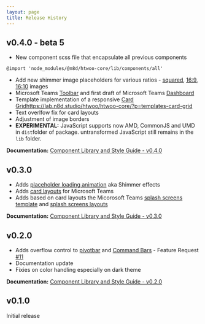 ```yaml
---
layout: page
title: Release History
---
```


## v0.4.0 - beta 5
- New component scss file that encapsulate all previous components
```tsx
@import 'node_modules/@n8d/htwoo-core/lib/components/all'
```
- Add new shimmer image placeholders for various ratios - [squared](https://lab.n8d.studio/htwoo/htwoo-core/?p=atoms-shimmer-squared), [16:9](https://lab.n8d.studio/htwoo/htwoo-core/?p=atoms-shimmer-img-16x9), [16:10](https://lab.n8d.studio/htwoo/htwoo-core/?p=atoms-shimmer-img-16x10) images
- Microsoft Teams [Toolbar](https://lab.n8d.studio/htwoo/htwoo-core/?p=molecules-teams-toolbar) and first draft of Microsoft Teams [Dashboard](https://lab.n8d.studio/htwoo/htwoo-core/?p=templates-teams-dashboard)
- Template implementation of a responsive [Card Grid]()https://lab.n8d.studio/htwoo/htwoo-core/?p=templates-card-grid
- Text overlfow fix for card layouts
- Adjustment of image borders
- **EXPERIMENTAL:** JavaScript supports now AMD, CommonJS and UMD in `dist`folder of package. untransformed JavaScript still remains in the `lib` folder.

**Documentation:** [Component Library and Style Guide - v0.4.0](/htwoo/htwoo-core)

## v0.3.0
- Adds [placeholder loading animation](https://lab.n8d.studio/htwoo/htwoo-core/?p=viewall-atoms-loading) aka Shimmer effects
- Adds [card layouts](https://lab.n8d.studio/htwoo/htwoo-core/?p=organism-teams-splash-card) for Microsoft Teams
- Adds based on card layouts the Micorosoft Teams [splash screens template](https://lab.n8d.studio/htwoo/htwoo-core/?p=templates-teams-splash-screen-multi) and [splash screens layouts](https://lab.n8d.studio/htwoo/htwoo-core/?p=viewall-pages-teams)

**Documentation:** [Component Library and Style Guide - v0.3.0](/htwoo/ver/v0.3.0)

## v0.2.0
- Adds overflow control to [pivotbar](https://lab.n8d.studio/htwoo/htwoo-core/?p=molecules-pivotbar-overflow) and [Command Bars](https://lab.n8d.studio/htwoo/htwoo-core/?p=molecules-cmdbar-overflow) - Feature Request [#11](https://github.com/n8design/htwoo/issues/11)
- Documentation update
- Fixies on color handling especially on dark theme

**Documentation:** [Component Library and Style Guide - v0.2.0](/htwoo/ver/v0.2.0)

## v0.1.0

Initial release